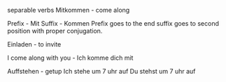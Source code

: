 separable verbs
Mitkommen - come along

Prefix - Mit
Suffix - Kommen
Prefix goes to the end suffix goes to second position with proper conjugation.

Einladen - to invite

I come along with you - Ich komme dich mit

Auffstehen - getup
Ich stehe um 7 uhr auf
Du stehst um 7 uhr auf


